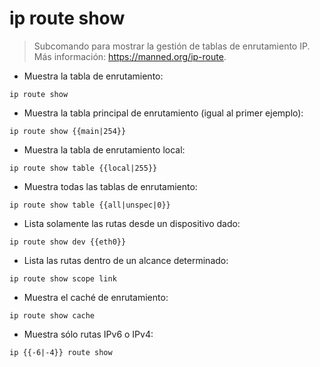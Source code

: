 # ip route show

> Subcomando para mostrar la gestión de tablas de enrutamiento IP.
> Más información: <https://manned.org/ip-route>.

- Muestra la tabla de enrutamiento:

`ip route show`

- Muestra la tabla principal de enrutamiento (igual al primer ejemplo):

`ip route show {{main|254}}`

- Muestra la tabla de enrutamiento local:

`ip route show table {{local|255}}`

- Muestra todas las tablas de enrutamiento:

`ip route show table {{all|unspec|0}}`

- Lista solamente las rutas desde un dispositivo dado:

`ip route show dev {{eth0}}`

- Lista las rutas dentro de un alcance determinado:

`ip route show scope link`

- Muestra el caché de enrutamiento:

`ip route show cache`

- Muestra sólo rutas IPv6 o IPv4:

`ip {{-6|-4}} route show`
